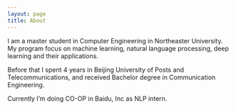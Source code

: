 ```yaml
---
layout: page
title: About
---
```


I am a master student in Computer Engineering in Northeaster University. My program focus on machine learning, natural language processing, deep learning and their applications.

Before that I spent 4 years in Beijing University of Posts and Telecommunications, and received Bachelor degree in Communication Engineering.

Currently I’m doing CO-OP in Baidu, Inc as NLP intern.

